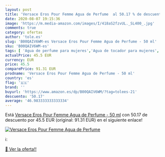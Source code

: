 ```yaml
---
layout: post
title: 'Versace Eros Pour Femme Agua de Perfume  al 50.17 % de descuento'
date: 2020-08-07 19:15:36
image: 'https://m.media-amazon.com/images/I/418aS2fzvUL._SL400_.jpg'
comments: true
category: ofertas
author: 'tole.es'
slug: 'B00QAIV6WM-es Versace Eros Pour Femme Agua de Perfume - 50 ml'
sku: 'B00QAIV6WM-es'
tags: [ 'Agua de perfume para mujeres','Agua de tocador para mujeres','Almacenaje de adornos festivos','Almacenamiento y organización','Belleza','Fragancias para mujeres','Hogar y cocina','Juguetes','Juguetes electrónicos','Juguetes y juegos','Perfumes y fragancias','Productos para el cuidado de la piel','Sets y juegos para el cuidado de la piel','Videojuegos para niños','agua','de','perfume', ]
actualPrice: 45.5 EUR
currency: EUR
price: 45.5
comparePrice: 91.31 EUR
prodname: 'Versace Eros Pour Femme Agua de Perfume - 50 ml'
country: 'es'
flag: '🇪🇸'
brand: ''
buyurl: 'https://www.amazon.es/dp/B00QAIV6WM/?tag=tolees-21'
descuento: '50.17'
average: '46.983333333333334'
---
```


Está [Versace Eros Pour Femme Agua de Perfume - 50 ml](https://www.amazon.es/dp/B00QAIV6WM/?tag=tolees-21) con 50.17 de descuento por 45.5 EUR (original: 91.31 EUR) en el siguiente enlace!

[![Versace Eros Pour Femme Agua de Perfume ](https://m.media-amazon.com/images/I/418aS2fzvUL._SL400_.jpg)](https://www.amazon.es/dp/B00QAIV6WM/?tag=tolees-21)

ℹ️:


[🛒 Ver la oferta!!](https://www.amazon.es/dp/B00QAIV6WM/?tag=tolees-21)
